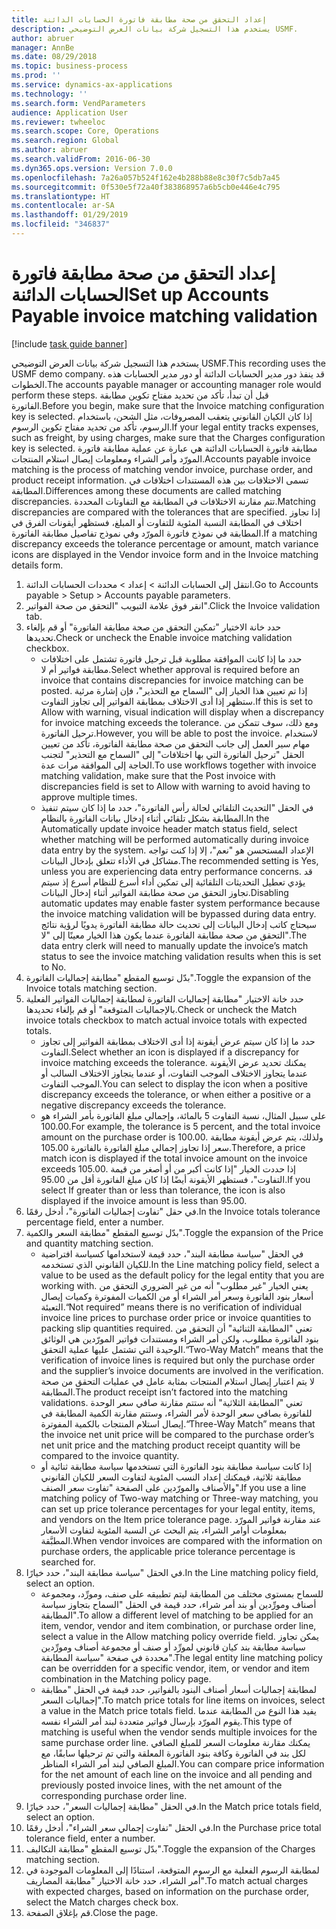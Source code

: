 ```yaml
---
title: إعداد التحقق من صحة مطابقة فاتورة الحسابات الدائنة
description: يستخدم هذا التسجيل شركة بيانات العرض التوضيحي USMF.
author: abruer
manager: AnnBe
ms.date: 08/29/2018
ms.topic: business-process
ms.prod: ''
ms.service: dynamics-ax-applications
ms.technology: ''
ms.search.form: VendParameters
audience: Application User
ms.reviewer: twheeloc
ms.search.scope: Core, Operations
ms.search.region: Global
ms.author: abruer
ms.search.validFrom: 2016-06-30
ms.dyn365.ops.version: Version 7.0.0
ms.openlocfilehash: 7a26a057b524f162e4b288b88e8c30f7c5db7a45
ms.sourcegitcommit: 0f530e5f72a40f383868957a6b5cb0e446e4c795
ms.translationtype: HT
ms.contentlocale: ar-SA
ms.lasthandoff: 01/29/2019
ms.locfileid: "346837"
---
```

# <a name="set-up-accounts-payable-invoice-matching-validation"></a><span data-ttu-id="fa299-103">إعداد التحقق من صحة مطابقة فاتورة الحسابات الدائنة</span><span class="sxs-lookup"><span data-stu-id="fa299-103">Set up Accounts Payable invoice matching validation</span></span>

[!include [task guide banner](../../includes/task-guide-banner.md)]

<span data-ttu-id="fa299-104">يستخدم هذا التسجيل شركة بيانات العرض التوضيحي USMF.</span><span class="sxs-lookup"><span data-stu-id="fa299-104">This recording uses the USMF demo company.</span></span> <span data-ttu-id="fa299-105">قد ينفذ دور مدير الحسابات الدائنة أو دور مدير الحسابات‬ هذه الخطوات.</span><span class="sxs-lookup"><span data-stu-id="fa299-105">The accounts payable manager or accounting manager role would perform these steps.</span></span> <span data-ttu-id="fa299-106">قبل أن تبدأ، تأكد من تحديد مفتاح تكوين مطابقة الفاتورة.</span><span class="sxs-lookup"><span data-stu-id="fa299-106">Before you begin, make sure that the Invoice matching configuration key is selected.</span></span> <span data-ttu-id="fa299-107">إذا كان الكيان القانوني يتعقب المصروفات، مثل الشحن، باستخدام الرسوم، تأكد من تحديد مفتاح تكوين الرسوم.</span><span class="sxs-lookup"><span data-stu-id="fa299-107">If your legal entity tracks expenses, such as freight, by using charges, make sure that the Charges configuration key is selected.</span></span>  <span data-ttu-id="fa299-108">مطابقة فاتورة الحسابات الدائنة هي عبارة عن عملية مطابقة فاتورة المورّد وأمر الشراء ومعلومات إيصال استلام المنتجات.</span><span class="sxs-lookup"><span data-stu-id="fa299-108">Accounts payable invoice matching is the process of matching vendor invoice, purchase order, and product receipt information.</span></span> <span data-ttu-id="fa299-109">تسمى الاختلافات بين هذه المستندات اختلافات في المطابقة.</span><span class="sxs-lookup"><span data-stu-id="fa299-109">Differences among these documents are called matching discrepancies.</span></span> <span data-ttu-id="fa299-110">تتم مقارنة الاختلافات في المطابقة مع التفاوتات المحددة.</span><span class="sxs-lookup"><span data-stu-id="fa299-110">Matching discrepancies are compared with the tolerances that are specified.</span></span> <span data-ttu-id="fa299-111">إذا تجاوز اختلاف في المطابقة النسبة المئوية للتفاوت أو المبلغ، فستظهر أيقونات الفرق في المطابقة‬ في نموذج فاتورة المورّد وفي نموذج تفاصيل مطابقة الفاتورة.</span><span class="sxs-lookup"><span data-stu-id="fa299-111">If a matching discrepancy exceeds the tolerance percentage or amount, match variance icons are displayed in the Vendor invoice form and in the Invoice matching details form.</span></span>

1. <span data-ttu-id="fa299-112">انتقل إلى الحسابات الدائنة > إعداد > محددات الحسابات الدائنة.</span><span class="sxs-lookup"><span data-stu-id="fa299-112">Go to Accounts payable > Setup > Accounts payable parameters.</span></span>
2. <span data-ttu-id="fa299-113">انقر فوق علامة التبويب "التحقق من صحة الفواتير".</span><span class="sxs-lookup"><span data-stu-id="fa299-113">Click the Invoice validation tab.</span></span>
3. <span data-ttu-id="fa299-114">حدد خانة الاختيار "تمكين التحقق من صحة مطابقة الفاتورة‬‬‬" أو قم بإلغاء تحديدها.</span><span class="sxs-lookup"><span data-stu-id="fa299-114">Check or uncheck the Enable invoice matching validation checkbox.</span></span>
    * <span data-ttu-id="fa299-115">حدد ما إذا كانت الموافقة مطلوبة قبل ترحيل فاتورة تشتمل على اختلافات مطابقة فواتير أم لا.</span><span class="sxs-lookup"><span data-stu-id="fa299-115">Select whether approval is required before an invoice that contains discrepancies for invoice matching can be posted.</span></span> <span data-ttu-id="fa299-116">إذا تم تعيين هذا الخيار إلى "السماح مع التحذير‬"، فإن إشارة مرئية ستظهر إذا أدى الاختلاف بمطابقة الفواتير إلى تجاوز التفاوت.</span><span class="sxs-lookup"><span data-stu-id="fa299-116">If this is set to Allow with warning, visual indication will display when a discrepancy for invoice matching exceeds the tolerance.</span></span> <span data-ttu-id="fa299-117">ومع ذلك، سوف تتمكن من ترحيل الفاتورة.</span><span class="sxs-lookup"><span data-stu-id="fa299-117">However, you will be able to post the invoice.</span></span> <span data-ttu-id="fa299-118">لاستخدام مهام سير العمل إلى جانب التحقق من صحة مطابقة الفاتورة، تأكد من تعيين الحقل "ترحيل الفاتورة التي بها اختلافات" إلى "السماح مع التحذير‬" لتجنب الحاجة إلى الموافقة مرات عدة.</span><span class="sxs-lookup"><span data-stu-id="fa299-118">To use workflows together with invoice matching validation, make sure that the Post invoice with discrepancies field is set to Allow with warning to avoid having to approve multiple times.</span></span>  
    * <span data-ttu-id="fa299-119">في الحقل "التحديث التلقائي لحالة رأس الفاتورة‬"، حدد ما إذا كان سيتم تنفيذ المطابقة بشكل تلقائي أثناء إدخال بيانات الفاتورة بالنظام.</span><span class="sxs-lookup"><span data-stu-id="fa299-119">In the Automatically update invoice header match status field, select whether matching will be performed automatically during invoice data entry by the system.</span></span> <span data-ttu-id="fa299-120">الإعداد المستحسن هو "نعم"، إلا إذا كنت تواجه مشاكل في الأداء تتعلق بإدخال البيانات.</span><span class="sxs-lookup"><span data-stu-id="fa299-120">The recommended setting is Yes, unless you are experiencing data entry performance concerns.</span></span> <span data-ttu-id="fa299-121">قد يؤدي تعطيل التحديثات التلقائية إلى تمكين أداء أسرع للنظام أسرع إذ سيتم تجاوز التحقق من صحة مطابقة الفواتير أثناء إدخال البيانات.</span><span class="sxs-lookup"><span data-stu-id="fa299-121">Disabling automatic updates may enable faster system performance because the invoice matching validation will be bypassed during data entry.</span></span> <span data-ttu-id="fa299-122">سيحتاج كاتب إدخال البيانات إلى تحديث حالة مطابقة الفاتورة يدويًا لرؤية نتائج التحقق من صحة مطابقة الفاتورة عندما يكون هذا الخيار معينًا إلى "لا".</span><span class="sxs-lookup"><span data-stu-id="fa299-122">The data entry clerk will need to manually update the invoice’s match status to see the invoice matching validation results when this is set to No.</span></span>  
4. <span data-ttu-id="fa299-123">بدّل توسيع المقطع "مطابقة إجماليات الفاتورة‬‬".</span><span class="sxs-lookup"><span data-stu-id="fa299-123">Toggle the expansion of the Invoice totals matching section.</span></span>
5. <span data-ttu-id="fa299-124">حدد خانة الاختيار "مطابقة إجماليات الفاتورة‬‬‬‬ لمطابقة إجماليات الفواتير الفعلية بالإجماليات المتوقعة" أو قم بإلغاء تحديدها.</span><span class="sxs-lookup"><span data-stu-id="fa299-124">Check or uncheck the Match invoice totals checkbox to match actual invoice totals with expected totals.</span></span>
    * <span data-ttu-id="fa299-125">حدد ما إذا كان سيتم عرض أيقونة إذا أدى الاختلاف بمطابقة الفواتير إلى تجاوز التفاوت.</span><span class="sxs-lookup"><span data-stu-id="fa299-125">Select whether an icon is displayed if a discrepancy for invoice matching exceeds the tolerance.</span></span> <span data-ttu-id="fa299-126">يمكنك تحديد عرض الأيقونة عندما يتجاوز الاختلاف الموجب التفاوت، أو عندما يتجاوز الاختلاف السالب أو الموجب التفاوت.</span><span class="sxs-lookup"><span data-stu-id="fa299-126">You can select to display the icon when a positive discrepancy exceeds the tolerance, or when either a positive or a negative discrepancy exceeds the tolerance.</span></span>  
    * <span data-ttu-id="fa299-127">على سبيل المثال، نسبة التفاوت 5 بالمائة، وإجمالي مبلغ الفاتورة بأمر الشراء هو 100.00.</span><span class="sxs-lookup"><span data-stu-id="fa299-127">For example, the tolerance is 5 percent, and the total invoice amount on the purchase order is 100.00.</span></span> <span data-ttu-id="fa299-128">ولذلك، يتم عرض أيقونة مطابقة سعر إذا تجاوز إجمالي مبلغ الفاتورة بالفاتورة 105.00.</span><span class="sxs-lookup"><span data-stu-id="fa299-128">Therefore, a price match icon is displayed if the total invoice amount on the invoice exceeds 105.00.</span></span> <span data-ttu-id="fa299-129">إذا حددت الخيار "إذا كانت أكبر من أو أصغر من قيمة التفاوت‬"، فستظهر الأيقونة أيضًا إذا كان مبلغ الفاتورة أقل من 95.00.</span><span class="sxs-lookup"><span data-stu-id="fa299-129">If you select If greater than or less than tolerance, the icon is also displayed if the invoice amount is less than 95.00.</span></span>  
6. <span data-ttu-id="fa299-130">في حقل "تفاوت إجماليات الفاتورة‬‬"، أدخل رقمًا.</span><span class="sxs-lookup"><span data-stu-id="fa299-130">In the Invoice totals tolerance percentage field, enter a number.</span></span>
7. <span data-ttu-id="fa299-131">بدّل توسيع المقطع "مطابقة السعر والكمية‬‬".</span><span class="sxs-lookup"><span data-stu-id="fa299-131">Toggle the expansion of the Price and quantity matching section.</span></span>
    * <span data-ttu-id="fa299-132">في الحقل "سياسة مطابقة البند"، حدد قيمة لاستخدامها كسياسة افتراضية للكيان القانوني الذي تستخدمه.</span><span class="sxs-lookup"><span data-stu-id="fa299-132">In the Line matching policy field, select a value to be used as the default policy for the legal entity that you are working with.</span></span> <span data-ttu-id="fa299-133">يعني الخيار "غير مطلوب" أنه من غير الضروري التحقق من أسعار بنود الفاتورة وسعر أمر الشراء أو من الكميات المفوترة وكميات إيصال التعبئة.</span><span class="sxs-lookup"><span data-stu-id="fa299-133">“Not required” means there is no verification of individual invoice line prices to purchase order price or invoice quantities to packing slip quantities required.</span></span> <span data-ttu-id="fa299-134">تعني "المطابقة الثنائية" أن التحقق من بنود الفاتورة مطلوب، ولكن أمر الشراء ومستندات فواتير المورّدين هي الوثائق الوحيدة التي تشتمل عليها عملية التحقق.</span><span class="sxs-lookup"><span data-stu-id="fa299-134">“Two-Way Match” means that the verification of invoice lines is required but only the purchase order and the supplier’s invoice documents are involved in the verification.</span></span> <span data-ttu-id="fa299-135">لا يتم اعتبار إيصال استلام المنتجات بمثابة عامل في عمليات التحقق من صحة المطابقة.</span><span class="sxs-lookup"><span data-stu-id="fa299-135">The product receipt isn’t factored into the matching validations.</span></span> <span data-ttu-id="fa299-136">تعني "المطابقة الثلاثية" أنه ستتم مقارنة صافي سعر الوحدة للفاتورة بصافي سعر الوحدة لأمر الشراء، وستتم مقارنة الكمية المطابقة في إيصال استلام المنتجات بالكمية المفوترة.</span><span class="sxs-lookup"><span data-stu-id="fa299-136">“Three-Way Match” means that the invoice net unit price will be compared to the purchase order’s net unit price and the matching product receipt quantity will be compared to the invoice quantity.</span></span>  
    * <span data-ttu-id="fa299-137">إذا كانت سياسة مطابقة بنود الفاتورة التي تستخدمها سياسة مطابقة ثنائية أو مطابقة ثلاثية، فيمكنك إعداد النسب المئوية لتفاوت السعر للكيان القانوني والأصناف والمورّدين على الصفحة "تفاوت سعر الصنف".</span><span class="sxs-lookup"><span data-stu-id="fa299-137">If you use a line matching policy of Two-way matching or Three-way matching, you can set up price tolerance percentages for your legal entity, items, and vendors on the Item price tolerance page.</span></span> <span data-ttu-id="fa299-138">عند مقارنة فواتير المورّد بمعلومات أوامر الشراء، يتم البحث عن النسبة المئوية لتفاوت الأسعار المطبَّقة.</span><span class="sxs-lookup"><span data-stu-id="fa299-138">When vendor invoices are compared with the information on purchase orders, the applicable price tolerance percentage is searched for.</span></span>  
8. <span data-ttu-id="fa299-139">في الحقل "سياسة مطابقة البند"، حدد خيارًا.</span><span class="sxs-lookup"><span data-stu-id="fa299-139">In the Line matching policy field, select an option.</span></span>
    * <span data-ttu-id="fa299-140">للسماح بمستوى مختلف من المطابقة ليتم تطبيقه على صنف، ومورِّد، ومجموعة أصناف ومورِّدين أو بند أمر شراء، حدد قيمة في الحقل "السماح بتجاوز سياسة المطابقة‬".</span><span class="sxs-lookup"><span data-stu-id="fa299-140">To allow a different level of matching to be applied for an item, vendor, vendor and item combination, or purchase order line, select a value in the Allow matching policy override field.</span></span> <span data-ttu-id="fa299-141">يمكن تجاوز سياسة مطابقة بند كيان قانوني لمورِّد أو صنف أو مجموعة أصناف ومورِّدين محددة في صفحة "سياسة المطابقة".</span><span class="sxs-lookup"><span data-stu-id="fa299-141">The legal entity line matching policy can be overridden for a specific vendor, item, or vendor and item combination in the Matching policy page.</span></span>  
    * <span data-ttu-id="fa299-142">لمطابقة إجماليات أسعار أصناف البنود بالفواتير، حدد قيمة في الحقل "مطابقة إجماليات السعر‬".</span><span class="sxs-lookup"><span data-stu-id="fa299-142">To match price totals for line items on invoices, select a value in the Match price totals field.</span></span> <span data-ttu-id="fa299-143">يفيد هذا النوع من المطابقة عندما يقوم المورّد بإرسال فواتير متعددة لبند أمر الشراء نفسه.</span><span class="sxs-lookup"><span data-stu-id="fa299-143">This type of matching is useful when the vendor sends multiple invoices for the same purchase order line.</span></span> <span data-ttu-id="fa299-144">يمكنك مقارنة معلومات السعر للمبلغ الصافي لكل بند في الفاتورة وكافة بنود الفاتورة المعلقة والتي تم ترحيلها سابقًا، مع المبلغ الصافي لبند أمر الشراء المناظر.</span><span class="sxs-lookup"><span data-stu-id="fa299-144">You can compare price information for the net amount of each line on the invoice and all pending and previously posted invoice lines, with the net amount of the corresponding purchase order line.</span></span>  
9. <span data-ttu-id="fa299-145">في الحقل "مطابقة إجماليات السعر‬"، حدد خيارًا.</span><span class="sxs-lookup"><span data-stu-id="fa299-145">In the Match price totals field, select an option.</span></span>
10. <span data-ttu-id="fa299-146">في الحقل "تفاوت إجمالي سعر الشراء‬‬‬"، أدخل رقمًا.</span><span class="sxs-lookup"><span data-stu-id="fa299-146">In the Purchase price total tolerance field, enter a number.</span></span>
11. <span data-ttu-id="fa299-147">بدّل توسيع المقطع "مطابقة التكاليف‬".</span><span class="sxs-lookup"><span data-stu-id="fa299-147">Toggle the expansion of the Charges matching section.</span></span>
12. <span data-ttu-id="fa299-148">لمطابقة الرسوم الفعلية مع الرسوم المتوقعة، استنادًا إلى المعلومات الموجودة في أمر الشراء، حدد خانة الاختيار "مطابقة المصاريف‬".</span><span class="sxs-lookup"><span data-stu-id="fa299-148">To match actual charges with expected charges, based on information on the purchase order, select the Match charges check box.</span></span>
13. <span data-ttu-id="fa299-149">قم بإغلاق الصفحة.</span><span class="sxs-lookup"><span data-stu-id="fa299-149">Close the page.</span></span>

